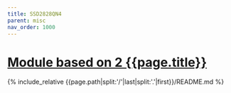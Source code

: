 ```yaml
---
title: SSD2828QN4
parent: misc
nav_order: 1000
---
```

# [Module based on 2 {{page.title}}](https://github.com/mpp2508/{{page.path|split:'/'|last|split:'.'|first}})
{% include_relative {{page.path|split:'/'|last|split:'.'|first}}/README.md %}
